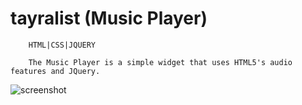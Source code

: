 # tayralist (Music Player)

		HTML|CSS|JQUERY
		
		The Music Player is a simple widget that uses HTML5's audio features and JQuery.
    
![screenshot](http://i.imgur.com/7uYTnhI.png)
